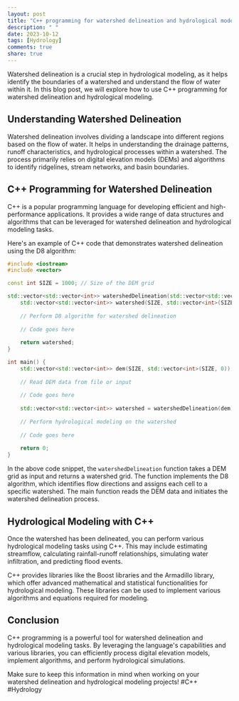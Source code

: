 ```yaml
---
layout: post
title: "C++ programming for watershed delineation and hydrological modeling"
description: " "
date: 2023-10-12
tags: [Hydrology]
comments: true
share: true
---
```


Watershed delineation is a crucial step in hydrological modeling, as it helps identify the boundaries of a watershed and understand the flow of water within it. In this blog post, we will explore how to use C++ programming for watershed delineation and hydrological modeling.

## Understanding Watershed Delineation

Watershed delineation involves dividing a landscape into different regions based on the flow of water. It helps in understanding the drainage patterns, runoff characteristics, and hydrological processes within a watershed. The process primarily relies on digital elevation models (DEMs) and algorithms to identify ridgelines, stream networks, and basin boundaries.

## C++ Programming for Watershed Delineation

C++ is a popular programming language for developing efficient and high-performance applications. It provides a wide range of data structures and algorithms that can be leveraged for watershed delineation and hydrological modeling tasks.

Here's an example of C++ code that demonstrates watershed delineation using the D8 algorithm:

```cpp
#include <iostream>
#include <vector>

const int SIZE = 1000; // Size of the DEM grid

std::vector<std::vector<int>> watershedDelineation(std::vector<std::vector<int>>& dem) {
    std::vector<std::vector<int>> watershed(SIZE, std::vector<int>(SIZE, 0));
    
    // Perform D8 algorithm for watershed delineation
    
    // Code goes here
    
    return watershed;
}

int main() {
    std::vector<std::vector<int>> dem(SIZE, std::vector<int>(SIZE, 0));
    
    // Read DEM data from file or input
    
    // Code goes here
    
    std::vector<std::vector<int>> watershed = watershedDelineation(dem);
    
    // Perform hydrological modeling on the watershed
    
    // Code goes here
    
    return 0;
}
```

In the above code snippet, the `watershedDelineation` function takes a DEM grid as input and returns a watershed grid. The function implements the D8 algorithm, which identifies flow directions and assigns each cell to a specific watershed. The main function reads the DEM data and initiates the watershed delineation process.

## Hydrological Modeling with C++

Once the watershed has been delineated, you can perform various hydrological modeling tasks using C++. This may include estimating streamflow, calculating rainfall-runoff relationships, simulating water infiltration, and predicting flood events.

C++ provides libraries like the Boost libraries and the Armadillo library, which offer advanced mathematical and statistical functionalities for hydrological modeling. These libraries can be used to implement various algorithms and equations required for modeling.

## Conclusion

C++ programming is a powerful tool for watershed delineation and hydrological modeling tasks. By leveraging the language's capabilities and various libraries, you can efficiently process digital elevation models, implement algorithms, and perform hydrological simulations.

Make sure to keep this information in mind when working on your watershed delineation and hydrological modeling projects! #C++ #Hydrology